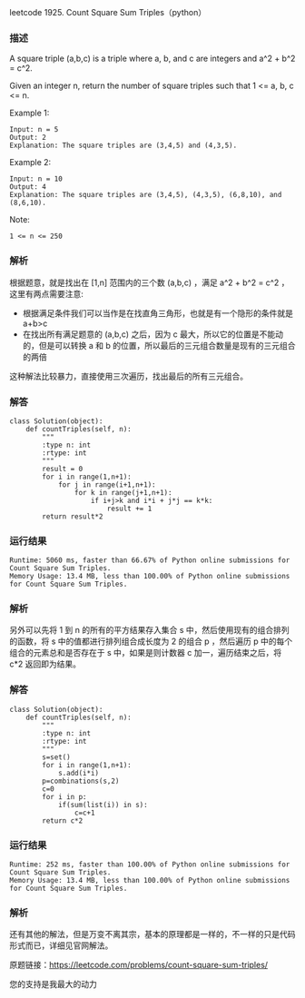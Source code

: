 leetcode  1925. Count Square Sum Triples（python）

### 描述

A square triple (a,b,c) is a triple where a, b, and c are integers and a^2 + b^2 = c^2.

Given an integer n, return the number of square triples such that 1 <= a, b, c <= n.



Example 1:

	Input: n = 5
	Output: 2
	Explanation: The square triples are (3,4,5) and (4,3,5).

	
Example 2:

	Input: n = 10
	Output: 4
	Explanation: The square triples are (3,4,5), (4,3,5), (6,8,10), and (8,6,10).



Note:

	1 <= n <= 250


### 解析


根据题意，就是找出在 [1,n] 范围内的三个数 (a,b,c) ，满足 a^2 + b^2 = c^2 ，这里有两点需要注意:

* 根据满足条件我们可以当作是在找直角三角形，也就是有一个隐形的条件就是 a+b>c 
* 在找出所有满足题意的 (a,b,c) 之后，因为 c 最大，所以它的位置是不能动的，但是可以转换 a 和 b 的位置，所以最后的三元组合数量是现有的三元组合的两倍

这种解法比较暴力，直接使用三次遍历，找出最后的所有三元组合。

### 解答
				

	class Solution(object):
	    def countTriples(self, n):
	        """
	        :type n: int
	        :rtype: int
	        """
	        result = 0
	        for i in range(1,n+1):
	            for j in range(i+1,n+1):
	                for k in range(j+1,n+1):
	                    if i+j>k and i*i + j*j == k*k:
	                        result += 1
	        return result*2
            	      
			
### 运行结果

	Runtime: 5060 ms, faster than 66.67% of Python online submissions for Count Square Sum Triples.
	Memory Usage: 13.4 MB, less than 100.00% of Python online submissions for Count Square Sum Triples.

### 解析

另外可以先将 1 到 n 的所有的平方结果存入集合 s 中，然后使用现有的组合排列的函数，将 s 中的值都进行排列组合成长度为 2 的组合 p ，然后遍历 p 中的每个组合的元素总和是否存在于 s 中，如果是则计数器 c 加一，遍历结束之后，将 c*2 返回即为结果。

### 解答

	class Solution(object):
	    def countTriples(self, n):
	        """
	        :type n: int
	        :rtype: int
	        """
	        s=set()
	        for i in range(1,n+1):
	            s.add(i*i)
	        p=combinations(s,2)
	        c=0
	        for i in p:
	            if(sum(list(i)) in s):
	                c=c+1
	        return c*2

### 运行结果

	Runtime: 252 ms, faster than 100.00% of Python online submissions for Count Square Sum Triples.
	Memory Usage: 13.4 MB, less than 100.00% of Python online submissions for Count Square Sum Triples.

### 解析

还有其他的解法，但是万变不离其宗，基本的原理都是一样的，不一样的只是代码形式而已，详细见官网解法。


原题链接：https://leetcode.com/problems/count-square-sum-triples/



您的支持是我最大的动力

